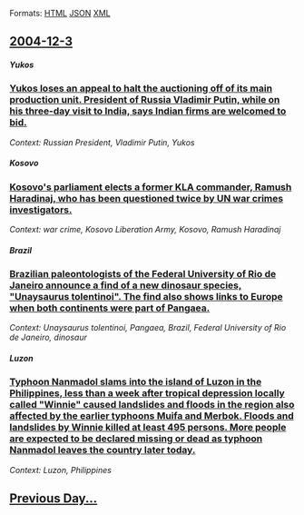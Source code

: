 
Formats: [HTML](2004/12/3/index.html)  [JSON](2004/12/3/index.json)  [XML](2004/12/3/index.xml)  

## [2004-12-3](/news/2004/12/3/index.md)

##### Yukos
### [ Yukos loses an appeal to halt the auctioning off of its main production unit. President of Russia Vladimir Putin, while on his three-day visit to India, says Indian firms are welcomed to bid. ](/news/2004/12/3/yukos-loses-an-appeal-to-halt-the-auctioning-off-of-its-main-production-unit-president-of-russia-vladimir-putin-while-on-his-three-day-vi.md)
_Context: Russian President, Vladimir Putin, Yukos_

##### Kosovo
### [ Kosovo's parliament elects a former KLA commander, Ramush Haradinaj, who has been questioned twice by UN war crimes investigators. ](/news/2004/12/3/kosovo-s-parliament-elects-a-former-kla-commander-ramush-haradinaj-who-has-been-questioned-twice-by-un-war-crimes-investigators.md)
_Context: war crime, Kosovo Liberation Army, Kosovo, Ramush Haradinaj_

##### Brazil
### [ Brazilian paleontologists of the Federal University of Rio de Janeiro announce a find of a new dinosaur species, "Unaysaurus tolentinoi". The find also shows links to Europe when both continents were part of Pangaea. ](/news/2004/12/3/brazilian-paleontologists-of-the-federal-university-of-rio-de-janeiro-announce-a-find-of-a-new-dinosaur-species-unaysaurus-tolentinoi-t.md)
_Context: Unaysaurus tolentinoi, Pangaea, Brazil, Federal University of Rio de Janeiro, dinosaur_

##### Luzon
### [ Typhoon Nanmadol slams into the island of Luzon in the Philippines, less than a week after tropical depression locally called "Winnie" caused landslides and floods in the region also affected by the earlier typhoons Muifa and Merbok. Floods and landslides by Winnie killed at least 495 persons. More people are expected to be declared missing or dead as typhoon Nanmadol leaves the country later today. ](/news/2004/12/3/typhoon-nanmadol-slams-into-the-island-of-luzon-in-the-philippines-less-than-a-week-after-tropical-depression-locally-called-winnie-caus.md)
_Context: Luzon, Philippines_

## [Previous Day...](/news/2004/12/2/index.md)

